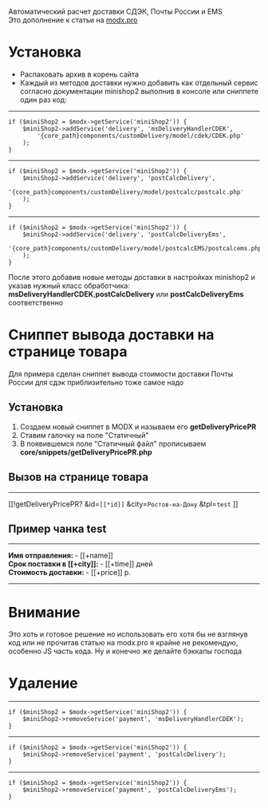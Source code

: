 Автоматический расчет доставки СДЭК, Почты России и EMS  
Это дополнение к статьи на [modx.pro](https://modx.pro/howto/13418-the-correct-calculation-of-shipping-sdek-pr-ems-part-1/ "Перейти на сайт") 
 
# Установка  

+ Распаковать архив в корень сайта
+ Каждый из методов доставки нужно добавить как отдельный сервис согласно документации minishop2 выполнив в консоле или сниппете один раз код:

***
	if ($miniShop2 = $modx->getService('miniShop2')) {
	    $miniShop2->addService('delivery', 'msDeliveryHandlerCDEK',
	        '{core_path}components/customDelivery/model/cdek/CDEK.php'
	    );
	}
***
	if ($miniShop2 = $modx->getService('miniShop2')) {
	    $miniShop2->addService('delivery', 'postCalcDelivery',
	        '{core_path}components/customDelivery/model/postcalc/postcalc.php'
	    );
	}
***
	if ($miniShop2 = $modx->getService('miniShop2')) {
	    $miniShop2->addService('delivery', 'postCalcDeliveryEms',
	        '{core_path}components/customDelivery/model/postcalcEMS/postcalcems.php'
	    );
	}

После этого добавив новые методы доставки в настройках minishop2 и указав нужный класс обработчика: **msDeliveryHandlerCDEK**,**postCalcDelivery** или **postCalcDeliveryEms** соответственно

# Сниппет вывода доставки на странице товара
Для примера сделан сниппет вывода стоимости доставки Почты России для сдэк приблизительно тоже самое надо

## Установка
1. Создаем новый сниппет в MODX и называем его **getDeliveryPricePR**
2. Ставим галочку на поле "Статичный"
3. В появившемся поле "Статичный файл" прописываем **core/snippets/getDeliveryPricePR.php**

## Вызов на странице товара

***
[[!getDeliveryPricePR?
  &id=`[[*id]]`
  &city=`Ростов-на-Дону`
  &tpl=`test`
]]

## Пример чанка **test**

***
<b>Имя отправления: </b> - [[+name]] <br>
<b>Срок поставки в [[+city]]: </b> - [[+time]] дней<br>
<b>Стоимость доставки: </b> - [[+price]] р.<br>
<hr>

# Внимание

Это хоть и готовое решение но использовать его хотя бы не взглянув код или не прочитав статью на modx.pro я крайне не рекомендую, особенно JS часть кода. Ну и конечно же делайте бэккапы господа

# Удаление

***
	if ($miniShop2 = $modx->getService('miniShop2')) {
	    $miniShop2->removeService('payment', 'msDeliveryHandlerCDEK');
	}
***
	if ($miniShop2 = $modx->getService('miniShop2')) {
	    $miniShop2->removeService('payment', 'postCalcDelivery');
	}
***
	if ($miniShop2 = $modx->getService('miniShop2')) {
	    $miniShop2->removeService('payment', 'postCalcDeliveryEms');
	}